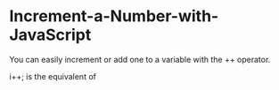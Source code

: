 # Increment-a-Number-with-JavaScript
You can easily increment or add one to a variable with the ++ operator.

i++;
is the equivalent of

